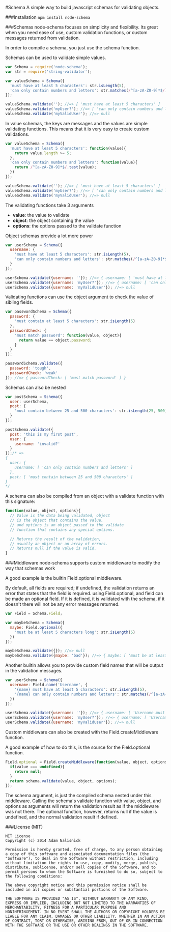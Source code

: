 #Schema
A simple way to build javascript schemas for validating objects.

###Installation
`npm install node-schema`

###Schemas
node-schema focuses on simplicity and flexibility.  Its great when you need ease of use,
custom validation functions, or custom messages returned from validation.

In order to compile a schema, you just use the schema function.  

Schemas can be used to validate simple values.

```javascript
var Schema = require('node-schema');
var str = require('string-validator');

var valueSchema = Schema({
  'must have at least 5 characters': str.isLength(5),
  'can only contain numbers and letters': str.matches(/^[a-zA-Z0-9]*$/)
});

valueSchema.validate(''); //=> [ 'must have at least 5 characters' ]
valueSchema.validate('myUser?'); //=> [ 'can only contain numbers and letters' ]
valueSchema.validate('myValidUser'); //=> null
```

In value schemas, the keys are messages and the values are simple validating functions.
This means that it is very easy to create custom validations.

```javascript
var valueSchema = Schema({
  'must have at least 5 characters': function(value){
    return value.length >= 5;
  },
  'can only contain numbers and letters': function(value){
    return /^[a-zA-Z0-9]*$/.test(value);
  })
});

valueSchema.validate(''); //=> [ 'must have at least 5 characters' ]
valueSchema.validate('myUser?'); //=> [ 'can only contain numbers and letters' ]
valueSchema.validate('myValidUser'); //=> null
```

The validating functions take 3 arguments
* __value__: the value to validate
* __object__: the object containing the value
* __options__: the options passed to the validate function

Object schemas provide a lot more power

```javascript
var userSchema = Schema({
  username: {
    'must have at least 5 characters': str.isLength(5),
    'can only contain numbers and letters': str.matches(/^[a-zA-Z0-9]*$/)
  }
});

userSchema.validate({username: ''}); //=> { username: [ 'must have at least 5 characters' ] }
userSchema.validate({username: 'myUser?'}); //=> { username: [ 'can only contain numbers and letters' ] }
userSchema.validate({username: 'myValidUser'}); //=> null
```

Validating functions can use the object argument to check the value of sibling fields.

```javascript
var passwordSchema = Schema({
  password: {
    'must contain at least 5 characters': str.isLength(5)
  },
  passwordCheck: {
    'must match password': function(value, object){
      return value == object.password;
    }
  }
});

passwordSchema.validate({
  password: 'tough',
  passwordCheck: 'weak'
}); //=> { passwordCheck: [ 'must match password' ] }
```

Schemas can also be nested

```javascript
var postSchema = Schema({
  user: userSchema,
  post: {
    'must contain between 25 and 500 characters': str.isLength(25, 500)
  }
});

postSchema.validate({
  post: 'this is my first post',
  user: {
    username: 'invalid?'
  }
});/* =>
{
  user: {
    username: [ 'can only contain numbers and letters' ]
  },
  post: [ 'must contain between 25 and 500 characters' ]
}
*/
```

A schema can also be compiled from an object with a validate function with this signature:

```javascript
function(value, object, options){
  // Value is the data being validated, object
  // is the object that contains the value,
  // and options is an object passed to the validate
  // function that contains any special options.

  // Returns the result of the validation,
  // usually an object or an array of errors.
  // Returns null if the value is valid.
}
```

###Middleware
node-schema supports custom middleware to modify the way that schemas work

A good example is the builtin Field.optional middleware.

By default, all fields are required; if undefined, the validation returns an error that
states that the field is required.  using Field.optional, and field can be made an optional
field.  If it is defined, it is validated with the schema, if it doesn't there will not be any
error messages returned.

```javascript
var Field = Schema.Field;

var maybeSchema = Schema({
  maybe: Field.optional({
    'must be at least 5 characters long': str.isLength(5)
  })
});

maybeSchema.validate({}); //=> null
maybeSchema.validate({maybe: 'bad'}); //=> { maybe: [ 'must be at least 5 characters long' ] }
```

Another builtin allows you to provide custom field names that will be output in the
validation messages.

```javascript
var userSchema = Schema({
  username: Field.name('Username', {
    '{name} must have at least 5 characters': str.isLength(5),
    '{name} can only contain numbers and letters': str.matches(/^[a-zA-Z0-9]*$/)
  })
});

userSchema.validate({username: ''}); //=> { username: [ 'Username must have at least 5 characters' ] }
userSchema.validate({username: 'myUser?'}); //=> { username: [ 'Username can only contain numbers and letters' ] }
userSchema.validate({username: 'myValidUser'}); //=> null
```

Custom middleware can also be created with the Field.createMiddleware function.

A good example of how to do this, is the source for the Field.optional function.

```javascript
Field.optional = Field.createMiddleware(function(value, object, options, schema){
  if(value === undefined){
    return null;
  }
  return schema.validate(value, object, options);
});
```

The schema argument, is just the compiled schema nested under this middleware.  Calling the
schema's validate function with value, object, and options as arguments will return
the validation result as if the middleware was not there.  The optional function, however,
returns null if the value is undefined, and the normal validation result if defined.

###License (MIT)

```
MIT License
Copyright (c) 2014 Adam Nalisnick

Permission is hereby granted, free of charge, to any person obtaining
a copy of this software and associated documentation files (the
"Software"), to deal in the Software without restriction, including
without limitation the rights to use, copy, modify, merge, publish,
distribute, sublicense, and/or sell copies of the Software, and to
permit persons to whom the Software is furnished to do so, subject to
the following conditions:

The above copyright notice and this permission notice shall be
included in all copies or substantial portions of the Software.

THE SOFTWARE IS PROVIDED "AS IS", WITHOUT WARRANTY OF ANY KIND,
EXPRESS OR IMPLIED, INCLUDING BUT NOT LIMITED TO THE WARRANTIES OF
MERCHANTABILITY, FITNESS FOR A PARTICULAR PURPOSE AND
NONINFRINGEMENT. IN NO EVENT SHALL THE AUTHORS OR COPYRIGHT HOLDERS BE
LIABLE FOR ANY CLAIM, DAMAGES OR OTHER LIABILITY, WHETHER IN AN ACTION
OF CONTRACT, TORT OR OTHERWISE, ARISING FROM, OUT OF OR IN CONNECTION
WITH THE SOFTWARE OR THE USE OR OTHER DEALINGS IN THE SOFTWARE.
```
